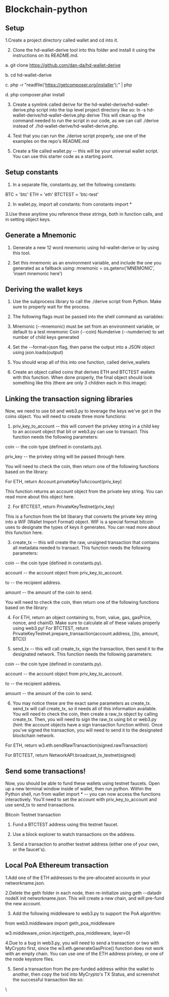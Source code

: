 # Blockchain-python

## Setup


1.Create a project directory called wallet and cd into it.


2. Clone the hd-wallet-derive tool into this folder and install it using the instructions on its README.md.

 a. git clone https://github.com/dan-da/hd-wallet-derive
 
 b. cd hd-wallet-derive
 
 c. php -r "readfile('https://getcomposer.org/installer');" | php
 
 d. php composer.phar install



3. Create a symlink called derive for the hd-wallet-derive/hd-wallet-derive.php script into the top level project
directory like so: ln -s hd-wallet-derive/hd-wallet-derive.php derive
This will clean up the command needed to run the script in our code, as we can call ./derive
instead of ./hd-wallet-derive/hd-wallet-derive.php.


4. Test that you can run the ./derive script properly, use one of the examples on the repo's README.md


5. Create a file called wallet.py -- this will be your universal wallet script. You can use this starter code as a starting point.





## Setup constants


1. In a separate file, constants.py, set the following constants:

BTC = 'btc'
ETH = 'eth'
BTCTEST = 'btc-test'



2. In wallet.py, import all constants: from constants import *


3.Use these anytime you reference these strings, both in function calls, and in setting object keys.




## Generate a Mnemonic


1. Generate a new 12 word mnemonic using hd-wallet-derive or by using this tool.


2. Set this mnemonic as an environment variable, and include the one you generated as a fallback using:
mnemonic = os.getenv('MNEMONIC', 'insert mnemonic here')


## Deriving the wallet keys


1. Use the subprocess library to call the ./derive script from Python. Make sure to properly wait for the process.


2. The following flags must be passed into the shell command as variables:

3. Mnemonic (--mnemonic) must be set from an environment variable, or default to a test mnemonic
Coin (--coin)
Numderive (--numderive) to set number of child keys generated



4. Set the --format=json flag, then parse the output into a JSON object using json.loads(output)


5. You should wrap all of this into one function, called derive_wallets


6. Create an object called coins that derives ETH and BTCTEST wallets with this function.
When done properly, the final object should look something like this (there are only 3 children each in this image):





## Linking the transaction signing libraries

Now, we need to use bit and web3.py to leverage the keys we've got in the coins object.
You will need to create three more functions:


1. priv_key_to_account -- this will convert the privkey string in a child key to an account object
that bit or web3.py can use to transact.
This function needs the following parameters:


coin -- the coin type (defined in constants.py).

priv_key -- the privkey string will be passed through here.

You will need to check the coin, then return one of the following functions based on the library:

For ETH, return Account.privateKeyToAccount(priv_key)

This function returns an account object from the private key string. You can read more about this object here.


2. For BTCTEST, return PrivateKeyTestnet(priv_key)

This is a function from the bit libarary that converts the private key string into a WIF (Wallet Import Format) object. WIF is a special format bitcoin uses to designate the types of keys it generates.
You can read more about this function here.





3. create_tx -- this will create the raw, unsigned transaction that contains all metadata needed to transact.
This function needs the following parameters:


coin -- the coin type (defined in constants.py).

account -- the account object from priv_key_to_account.

to -- the recipient address.

amount -- the amount of the coin to send.

You will need to check the coin, then return one of the following functions based on the library:

4. For ETH, return an object containing to, from, value, gas, gasPrice, nonce, and chainID.
Make sure to calculate all of these values properly using web3.py!
For BTCTEST, return PrivateKeyTestnet.prepare_transaction(account.address, [(to, amount, BTC)])




5. send_tx -- this will call create_tx, sign the transaction, then send it to the designated network.
This function needs the following parameters:


coin -- the coin type (defined in constants.py).

account -- the account object from priv_key_to_account.

to -- the recipient address.

amount -- the amount of the coin to send.

6. You may notice these are the exact same parameters as create_tx. send_tx will call create_tx, so it needs
all of this information available.
You will need to check the coin, then create a raw_tx object by calling create_tx. Then, you will need to sign
the raw_tx using bit or web3.py (hint: the account objects have a sign transaction function within).
Once you've signed the transaction, you will need to send it to the designated blockchain network.

For ETH, return w3.eth.sendRawTransaction(signed.rawTransaction)

For BTCTEST, return NetworkAPI.broadcast_tx_testnet(signed)




## Send some transactions!
Now, you should be able to fund these wallets using testnet faucets. Open up a new terminal window inside of wallet,
then run python. Within the Python shell, run from wallet import * -- you can now access the functions interactively.
You'll need to set the account with  priv_key_to_account and use send_tx to send transactions.

Bitcoin Testnet transaction


1. Fund a BTCTEST address using this testnet faucet.


2. Use a block explorer to watch transactions on the address.


3. Send a transaction to another testnet address (either one of your own, or the faucet's).




## Local PoA Ethereum transaction


1.Add one of the ETH addresses to the pre-allocated accounts in your networkname.json.


2.Delete the geth folder in each node, then re-initialize using geth --datadir nodeX init networkname.json.
This will create a new chain, and will pre-fund the new account.


3. Add the following middleware
to web3.py to support the PoA algorithm:


from web3.middleware import geth_poa_middleware

w3.middleware_onion.inject(geth_poa_middleware, layer=0)


4.Due to a bug in web3.py, you will need to send a transaction or two with MyCrypto first, since the
w3.eth.generateGasPrice() function does not work with an empty chain. You can use one of the ETH address privkey,
or one of the node keystore files.


5. Send a transaction from the pre-funded address within the wallet to another, then copy the txid into
MyCrypto's TX Status, and screenshot the successful transaction like so:







\






